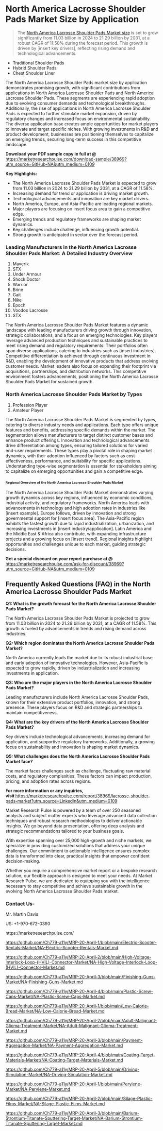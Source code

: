 <h1>North America Lacrosse Shoulder Pads Market&nbsp;Size by Application</h1><blockquote><p>The <a href="https://marketresearchpulse.com/download-sample/38969?utm_source=GitHub-NA&amp;utm_medium=0109">North America Lacrosse Shoulder Pads Market size</a> is set to grow significantly from 11.03 billion in 2024 to 21.29 billion by 2031, at a robust CAGR of 11.58% during the forecast period. This growth is driven by [insert key drivers], reflecting rising demand and technological advancements.</p></blockquote><ul><li>Traditional Shoulder Pads <li> Hybrid Shoulder Pads <li> Chest Shoulder Liner</li></ul><p>The North America Lacrosse Shoulder Pads market size by application demonstrates promising growth, with significant contributions from applications in North America Lacrosse Shoulder Pads and North America Lacrosse Shoulder Pads. These segments are experiencing rapid adoption due to evolving consumer demands and technological breakthroughs. Additionally, the rise of applications in North America Lacrosse Shoulder Pads is expected to further stimulate market expansion, driven by regulatory changes and increased focus on environmental sustainability. The diverse application base creates ample opportunities for market players to innovate and target specific niches. With growing investments in R&D and product development, businesses are positioning themselves to capitalize on emerging trends, securing long-term success in this competitive landscape.</p><p><strong>Download your PDF sample copy in full at @ </strong><a href="https://marketresearchpulse.com/download-sample/38969?utm_source=GitHub-NA&amp;utm_medium=0109">https://marketresearchpulse.com/download-sample/38969?utm_source=GitHub-NA&amp;utm_medium=0109</a></p><p><strong>Key Highlights: </strong></p><ul><li>The North America Lacrosse Shoulder Pads Market is expected to grow from 11.03 billion in 2024 to 21.29 billion by 2031, at a CAGR of 11.58%.</li><li>Increasing demand for trend or application is driving market growth.</li><li>Technological advancements and innovation are key market drivers.</li><li>North America, Europe, and Asia-Pacific are leading regional markets.</li><li>Major players are focusing on insert focus area to gain a competitive edge.</li><li>Emerging trends and regulatory frameworks are shaping market dynamics.</li><li>Key challenges include challenge, influencing growth potential.</li><li>Strong growth is anticipated in sector over the forecast period.</li></ul><h3>Leading Manufacturers in the North America Lacrosse Shoulder Pads Market: A Detailed Industry Overview</h3><ol><li>Maverik</li><li>STX</li><li>Under Armour</li><li>Shock Doctor</li><li>Warrior</li><li>Brine</li><li>Gait</li><li>Nike</li><li>Epoch</li><li>Voodoo Lacrosse</li><li>STX</li></ol><div class="flex max-w-full flex-col flex-grow"><div class="min-h-8 text-message flex w-full flex-col items-end gap-2 whitespace-normal break-words [.text-message+&amp;]:mt-5" dir="auto" data-message-author-role="assistant" data-message-id="fd8432e4-4910-450d-b182-61b7bfb0a01f" data-message-model-slug="gpt-4o"><div class="flex w-full flex-col gap-1 empty:hidden first:pt-[3px]"><div class="markdown prose w-full break-words dark:prose-invert light"><p>The North America Lacrosse Shoulder Pads Market features a dynamic landscape with leading manufacturers driving growth through innovation, strategic collaborations, and a focus on emerging technologies. Key players leverage advanced production techniques and sustainable practices to meet rising demand and regulatory requirements. Their portfolios often span diverse applications, catering to industries such as [insert industries]. Competitive differentiation is achieved through continuous investment in R&amp;D, enabling the development of innovative products that address evolving customer needs. Market leaders also focus on expanding their footprint via acquisitions, partnerships, and distribution networks. This competitive environment fosters advancements, positioning the North America Lacrosse Shoulder Pads Market for sustained growth.</p></div></div></div></div><h3>North America Lacrosse Shoulder Pads Market by Types</h3><ol><li>Profession Player <li> Amateur Player</li></ol><div class="flex max-w-full flex-col flex-grow"><div class="min-h-8 text-message flex w-full flex-col items-end gap-2 whitespace-normal break-words [.text-message+&amp;]:mt-5" dir="auto" data-message-author-role="assistant" data-message-id="084470be-0bb7-4664-bddf-5156b4f41249" data-message-model-slug="gpt-4o-mini"><div class="flex w-full flex-col gap-1 empty:hidden first:pt-[3px]"><div class="markdown prose w-full break-words dark:prose-invert light"><p>The North America Lacrosse Shoulder Pads Market is segmented by types, catering to diverse industry needs and applications. Each type offers unique features and benefits, addressing specific demands within the market. The segmentation allows manufacturers to target distinct customer bases and enhance product offerings. Innovation and technological advancements drive differentiation among types, ensuring tailored solutions for varied end-user requirements. These types play a pivotal role in shaping market dynamics, with their adoption influenced by factors such as cost-effectiveness, performance, and suitability for specific applications. Understanding type-wise segmentation is essential for stakeholders aiming to capitalize on emerging opportunities and gain a competitive edge.</p></div></div></div></div><h3><span style="font-size: 11px;">Regional Overview of the North America Lacrosse Shoulder Pads Market</span></h3><div class="flex max-w-full flex-col flex-grow"><div class="min-h-8 text-message flex w-full flex-col items-end gap-2 whitespace-normal break-words [.text-message+&amp;]:mt-5" dir="auto" data-message-author-role="assistant" data-message-id="e9038762-ce64-4e30-91c9-9bd413514231" data-message-model-slug="gpt-4o-mini"><div class="flex w-full flex-col gap-1 empty:hidden first:pt-[3px]"><div class="markdown prose w-full break-words dark:prose-invert light"><p>The North America Lacrosse Shoulder Pads Market demonstrates varying growth dynamics across key regions, influenced by economic conditions, industrial activity, and regulatory frameworks. North America leads with advancements in technology and high adoption rates in industries like [insert example]. Europe follows, driven by innovation and strong governmental support for [insert focus area]. The Asia-Pacific region exhibits the fastest growth due to rapid industrialization, urbanization, and increasing investments in [insert industry/application]. Latin America and the Middle East &amp; Africa also contribute, with expanding infrastructure projects and a growing focus on [insert trend]. Regional insights highlight opportunities and challenges unique to each market, guiding strategic decisions.</p></div></div></div></div><p><strong>Get a special discount on your report purchase at @ </strong><a href="https://marketresearchpulse.com/ask-for-discount/38969?utm_source=GitHub-NA&amp;utm_medium=0109">https://marketresearchpulse.com/ask-for-discount/38969?utm_source=GitHub-NA&amp;utm_medium=0109</a></p><h2>Frequently Asked Questions (FAQ) in the North America Lacrosse Shoulder Pads Market</h2><p><strong>Q1: What is the growth forecast for the North America Lacrosse Shoulder Pads Market?</strong></p><p>The North America Lacrosse Shoulder Pads Market is projected to grow from 11.03 billion in 2024 to 21.29 billion by 2031, at a CAGR of 11.58%. This growth is fueled by advancements in trends and rising demand across industries.</p><p><strong>Q2: Which region dominates the North America Lacrosse Shoulder Pads Market?</strong></p><p>North America currently leads the market due to its robust industrial base and early adoption of innovative technologies. However, Asia-Pacific is expected to grow rapidly, driven by industrialization and increasing investments in application.</p><p><strong>Q3: Who are the major players in the North America Lacrosse Shoulder Pads Market?</strong></p><p>Leading manufacturers include North America Lacrosse Shoulder Pads, known for their extensive product portfolios, innovation, and strong presence. These players focus on R&amp;D and strategic partnerships to maintain competitiveness.</p><p><strong>Q4: What are the key drivers of the North America Lacrosse Shoulder Pads Market?</strong></p><p>Key drivers include technological advancements, increasing demand for application, and supportive regulatory frameworks. Additionally, a growing focus on sustainability and innovation is shaping market dynamics.</p><p><strong>Q5: What challenges does the North America Lacrosse Shoulder Pads Market face?</strong></p><p>The market faces challenges such as challenge, fluctuating raw material costs, and regulatory complexities. These factors can impact production, pricing, and adoption rates across regions.</p><p><strong>For more information or any inquiries, visit&nbsp;</strong><a href="https://marketresearchpulse.com/report/38969/lacrosse-shoulder-pads-market?utm_source=Linkedin&utm_medium=0109">https://marketresearchpulse.com/report/38969/lacrosse-shoulder-pads-market?utm_source=Linkedin&utm_medium=0109</a></p><p>Market Research Pulse is powered by a team of over 250 seasoned analysts and subject matter experts who leverage advanced data collection techniques and robust research methodologies to deliver actionable insights. We go beyond data presentation, offering deep analysis and strategic recommendations tailored to your business goals.</p><p>With expertise spanning over 25,000 high-growth and niche markets, we specialize in providing customized solutions that address your unique challenges. Our commitment to actionable intelligence ensures complex data is transformed into clear, practical insights that empower confident decision-making.</p><p>Whether you require a comprehensive market report or a bespoke research solution, our flexible approach is designed to meet your needs. At Market Research Pulse, we are dedicated to equipping you with the intelligence necessary to stay competitive and achieve sustainable growth in the evolving North America Lacrosse Shoulder Pads market.</p><h3><strong>Contact Us-</strong></h3><p>Mr. Martin Davis</p><p>US: +1-970-672-0390</p><p>https://marketresearchpulse.com/</p><p><a href="https://github.com/Ch779-a11y/MRP-20-April-1/blob/main/Electric-Scooter-Rentals-Market/NA-Electric-Scooter-Rentals-Market.md">https://github.com/Ch779-a11y/MRP-20-April-1/blob/main/Electric-Scooter-Rentals-Market/NA-Electric-Scooter-Rentals-Market.md</a></p><p><a href="https://github.com/Ch779-a11y/MRP-20-April-2/blob/main/High-Voltage-Interlock-Loop-(HVIL)-Connector-Market/NA-High-Voltage-Interlock-Loop-(HVIL)-Connector-Market.md">https://github.com/Ch779-a11y/MRP-20-April-2/blob/main/High-Voltage-Interlock-Loop-(HVIL)-Connector-Market/NA-High-Voltage-Interlock-Loop-(HVIL)-Connector-Market.md</a></p><p><a href="https://github.com/Ch779-a11y/MRP-20-April-3/blob/main/Finishing-Guns-Market/NA-Finishing-Guns-Market.md">https://github.com/Ch779-a11y/MRP-20-April-3/blob/main/Finishing-Guns-Market/NA-Finishing-Guns-Market.md</a></p><p><a href="https://github.com/Ch779-a11y/MRP-20-April-4/blob/main/Plastic-Screw-Caps-Market/NA-Plastic-Screw-Caps-Market.md">https://github.com/Ch779-a11y/MRP-20-April-4/blob/main/Plastic-Screw-Caps-Market/NA-Plastic-Screw-Caps-Market.md</a></p><p><a href="https://github.com/Ch779-a11y/MRP-20-April-1/blob/main/Low-Calorie-Bread-Market/NA-Low-Calorie-Bread-Market.md">https://github.com/Ch779-a11y/MRP-20-April-1/blob/main/Low-Calorie-Bread-Market/NA-Low-Calorie-Bread-Market.md</a></p><p><a href="https://github.com/Ch779-a11y/MRP-20-April-2/blob/main/Adult-Malignant-Glioma-Treatment-Market/NA-Adult-Malignant-Glioma-Treatment-Market.md">https://github.com/Ch779-a11y/MRP-20-April-2/blob/main/Adult-Malignant-Glioma-Treatment-Market/NA-Adult-Malignant-Glioma-Treatment-Market.md</a></p><p><a href="https://github.com/Ch779-a11y/MRP-20-April-3/blob/main/Payment-Aggregation-Market/NA-Payment-Aggregation-Market.md">https://github.com/Ch779-a11y/MRP-20-April-3/blob/main/Payment-Aggregation-Market/NA-Payment-Aggregation-Market.md</a></p><p><a href="https://github.com/Ch779-a11y/MRP-20-April-4/blob/main/Coating-Target-Materials-Market/NA-Coating-Target-Materials-Market.md">https://github.com/Ch779-a11y/MRP-20-April-4/blob/main/Coating-Target-Materials-Market/NA-Coating-Target-Materials-Market.md</a></p><p><a href="https://github.com/Ch779-a11y/MRP-20-April-5/blob/main/Driving-Simulation-Market/NA-Driving-Simulation-Market.md">https://github.com/Ch779-a11y/MRP-20-April-5/blob/main/Driving-Simulation-Market/NA-Driving-Simulation-Market.md</a></p><p><a href="https://github.com/Ch779-a11y/MRP-20-April-1/blob/main/Perylene-Market/NA-Perylene-Market.md">https://github.com/Ch779-a11y/MRP-20-April-1/blob/main/Perylene-Market/NA-Perylene-Market.md</a></p><p><a href="https://github.com/Ch779-a11y/MRP-20-April-2/blob/main/Silage-Plastic-Films-Market/NA-Silage-Plastic-Films-Market.md">https://github.com/Ch779-a11y/MRP-20-April-2/blob/main/Silage-Plastic-Films-Market/NA-Silage-Plastic-Films-Market.md</a></p><p><a href="https://github.com/Ch779-a11y/MRP-20-April-3/blob/main/Barium-Strontium-Titanate-Sputtering-Target-Market/NA-Barium-Strontium-Titanate-Sputtering-Target-Market.md">https://github.com/Ch779-a11y/MRP-20-April-3/blob/main/Barium-Strontium-Titanate-Sputtering-Target-Market/NA-Barium-Strontium-Titanate-Sputtering-Target-Market.md</a></p>
